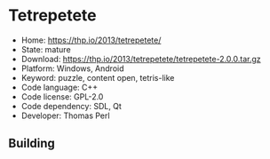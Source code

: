 # Tetrepetete

- Home: https://thp.io/2013/tetrepetete/
- State: mature
- Download: https://thp.io/2013/tetrepetete/tetrepetete-2.0.0.tar.gz
- Platform: Windows, Android
- Keyword: puzzle, content open, tetris-like
- Code language: C++
- Code license: GPL-2.0
- Code dependency: SDL, Qt
- Developer: Thomas Perl

## Building
